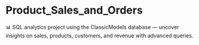 # Product_Sales_and_Orders
📊 SQL analytics project using the ClassicModels database — uncover insights on sales, products, customers, and revenue with advanced queries.
